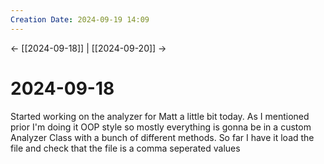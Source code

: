 ```yaml
---
Creation Date: 2024-09-19 14:09
---
```


<- [[2024-09-18]] | [[2024-09-20]]  ->

# 2024-09-18
Started working on the analyzer for Matt a little bit today. As I mentioned prior I'm doing it OOP style so mostly everything is gonna be in a custom Analyzer Class with a bunch of different methods. So far I have it load the file and check that the file is a comma seperated values